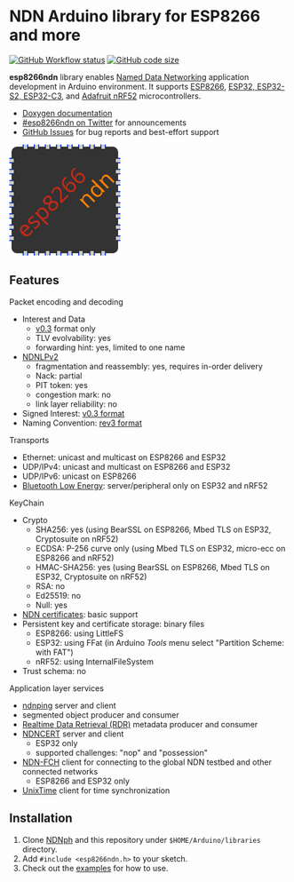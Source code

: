# NDN Arduino library for ESP8266 and more

[![GitHub Workflow status](https://img.shields.io/github/actions/workflow/status/yoursunny/esp8266ndn/build.yml?style=flat)](https://github.com/yoursunny/esp8266ndn/actions) [![GitHub code size](https://img.shields.io/github/languages/code-size/yoursunny/esp8266ndn?style=flat)](https://github.com/yoursunny/esp8266ndn)

**esp8266ndn** library enables [Named Data Networking](https://named-data.net/) application development in Arduino environment. It supports [ESP8266](https://github.com/esp8266/Arduino), [ESP32, ESP32-S2, ESP32-C3](https://github.com/espressif/arduino-esp32), and [Adafruit nRF52](https://github.com/adafruit/Adafruit_nRF52_Arduino) microcontrollers.

* [Doxygen documentation](https://esp8266ndn.ndn.today/)
* [#esp8266ndn on Twitter](https://twitter.com/hashtag/esp8266ndn) for announcements
* [GitHub Issues](https://github.com/yoursunny/esp8266ndn) for bug reports and best-effort support

![esp8266ndn logo](docs/logo.svg)

## Features

Packet encoding and decoding

* Interest and Data
  * [v0.3](https://docs.named-data.net/NDN-packet-spec/0.3/) format only
  * TLV evolvability: yes
  * forwarding hint: yes, limited to one name
* [NDNLPv2](https://redmine.named-data.net/projects/nfd/wiki/NDNLPv2)
  * fragmentation and reassembly: yes, requires in-order delivery
  * Nack: partial
  * PIT token: yes
  * congestion mark: no
  * link layer reliability: no
* Signed Interest: [v0.3 format](https://docs.named-data.net/NDN-packet-spec/0.3/signed-interest.html)
* Naming Convention: [rev3 format](https://named-data.net/publications/techreports/ndn-tr-22-3-ndn-memo-naming-conventions/)

Transports

* Ethernet: unicast and multicast on ESP8266 and ESP32
* UDP/IPv4: unicast and multicast on ESP8266 and ESP32
* UDP/IPv6: unicast on ESP8266
* [Bluetooth Low Energy](https://github.com/yoursunny/NDNts/tree/main/pkg/web-bluetooth-transport): server/peripheral only on ESP32 and nRF52

KeyChain

* Crypto
  * SHA256: yes (using BearSSL on ESP8266, Mbed TLS on ESP32, Cryptosuite on nRF52)
  * ECDSA: P-256 curve only (using Mbed TLS on ESP32, micro-ecc on ESP8266 and nRF52)
  * HMAC-SHA256: yes (using BearSSL on ESP8266, Mbed TLS on ESP32, Cryptosuite on nRF52)
  * RSA: no
  * Ed25519: no
  * Null: yes
* [NDN certificates](https://docs.named-data.net/NDN-packet-spec/0.3/certificate.html): basic support
* Persistent key and certificate storage: binary files
  * ESP8266: using LittleFS
  * ESP32: using FFat (in Arduino *Tools* menu select "Partition Scheme: with FAT")
  * nRF52: using InternalFileSystem
* Trust schema: no

Application layer services

* [ndnping](https://github.com/named-data/ndn-tools/tree/master/tools/ping) server and client
* segmented object producer and consumer
* [Realtime Data Retrieval (RDR)](https://redmine.named-data.net/projects/ndn-tlv/wiki/RDR) metadata producer and consumer
* [NDNCERT](https://github.com/named-data/ndncert/wiki/NDNCERT-Protocol-0.3) server and client
  * ESP32 only
  * supported challenges: "nop" and "possession"
* [NDN-FCH](https://github.com/11th-ndn-hackathon/ndn-fch) client for connecting to the global NDN testbed and other connected networks
  * ESP8266 and ESP32 only
* [UnixTime](https://github.com/yoursunny/ndn6-tools/blob/main/unix-time-service.md) client for time synchronization

## Installation

1. Clone [NDNph](https://github.com/yoursunny/NDNph) and this repository under `$HOME/Arduino/libraries` directory.
2. Add `#include <esp8266ndn.h>` to your sketch.
3. Check out the [examples](examples/) for how to use.
